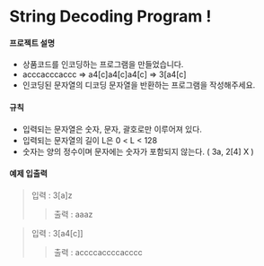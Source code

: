 # String Decoding Program !
#### 프로젝트 설명
- 상품코드를 인코딩하는 프로그램을 만들었습니다. 
- acccacccaccc => a4[c]a4[c]a4[c] => 3[a4[c]
- 인코딩된 문자열의 디코딩 문자열을 반환하는 프로그램을 작성해주세요.

#### 규칙
- 입력되는 문자열은 숫자, 문자, 괄호로만 이루어져 있다.
- 입력되는 문자열의 길이 L은 0 < L < 128
- 숫자는 양의 정수이며 문자에는 숫자가 포함되지 않는다. ( 3a, 2[4] X )
	
#### 예제 입출력 
> 입력 :  3[a]z
> >	 출력 : aaaz

> 입력 : 3[a4[c]]
> > 출력 : accccaccccacccc

 